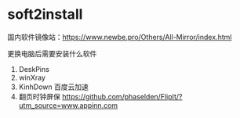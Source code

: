 # soft2install
国内软件镜像站：https://www.newbe.pro/Others/All-Mirror/index.html

更换电脑后需要安装什么软件
1. DeskPins 
2. winXray
3. KinhDown 百度云加速
4. 翻页时钟屏保 https://github.com/phaselden/FlipIt/?utm_source=www.appinn.com
